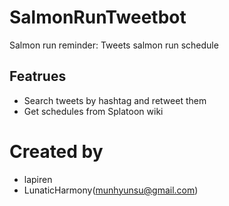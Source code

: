 # SalmonRunTweetbot
Salmon run reminder: Tweets salmon run schedule

## Featrues
- Search tweets by hashtag and retweet them
- Get schedules from Splatoon wiki

# Created by
- lapiren
- LunaticHarmony(munhyunsu@gmail.com)

